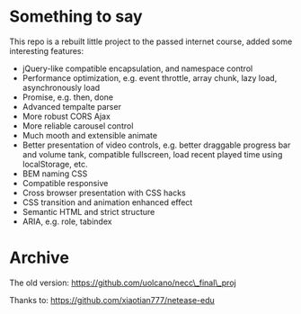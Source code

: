 # Something to say
This repo is a rebuilt little project to the passed internet course, added some interesting features:
- jQuery-like compatible encapsulation, and namespace control
- Performance optimization, e.g. event throttle, array chunk, lazy load, asynchronously load
- Promise, e.g. then, done
- Advanced tempalte parser
- More robust CORS Ajax
- More reliable carousel control
- Much mooth and extensible animate
- Better presentation of video controls, e.g. better draggable progress bar and volume tank, compatible fullscreen, load recent played time using localStorage, etc.
- BEM naming CSS
- Compatible responsive
- Cross browser presentation with CSS hacks
- CSS transition and animation enhanced effect
- Semantic HTML and strict structure
- ARIA, e.g. role, tabindex

# Archive
The old version: https://github.com/uolcano/necc\_final\_proj

Thanks to: https://github.com/xiaotian777/netease-edu
